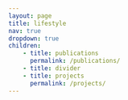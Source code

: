 ```yaml
---
layout: page
title: lifestyle
nav: true
dropdown: true
children: 
    - title: publications
      permalink: /publications/
    - title: divider
    - title: projects
      permalink: /projects/
---
```

